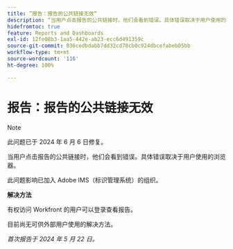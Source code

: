 ```yaml
---
title: ”报告：报告的公共链接无效“
description: “当用户点击报告的公共链接时，他们会看到错误。具体错误取决于用户使用的浏览器。“
hidefromtoc: true
feature: Reports and Dashboards
exl-id: 12fe08b3-1aa5-442e-ab23-ecc6d491359c
source-git-commit: 036cedbdabb7dd32cd78cb0c924dbcefabeb05bb
workflow-type: tm+mt
source-wordcount: '116'
ht-degree: 100%

---
```


# 报告：报告的公共链接无效

>[!NOTE]
>
>此问题已于 2024 年 6 月 6 日修复。

当用户点击报告的公共链接时，他们会看到错误。具体错误取决于用户使用的浏览器。

此问题影响已加入 Adobe IMS（标识管理系统）的组织。

**解决方法**

有权访问 Workfront 的用户可以登录查看报告。

目前尚无可供外部用户使用的解决方法。

_首次报告于 2024 年 5 月 22 日。_
